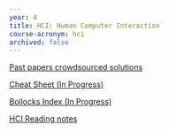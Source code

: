```yaml
---
year: 4
title: HCI: Human Computer Interaction
course-acronym: hci
archived: false
---
```


[Past papers crowdsourced solutions](https://betterinformatics.com/drive?next=0B2AAOQQZ_8BxVXEyWGRrVl94SVk)

[Cheat Sheet (In Progress)](https://docs.google.com/document/d/1tsVXQ3crDuVpXVZ0nfJZCzgM1UQuwL3rj1faKkcX42k/edit)

[Bollocks Index (In Progress)](http://bollocksindex.eu/)

[HCI Reading notes](https://docs.google.com/document/d/129ZeJKsA6SRWeN4kUi_hxbc5vQMAeod9EfwTws2rO3o/edit)
